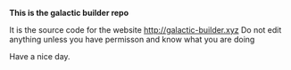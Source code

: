 **This is the galactic builder repo**

It is the source code for the website http://galactic-builder.xyz
Do not edit anything unless you have permisson and know what you are doing

Have a nice day.
